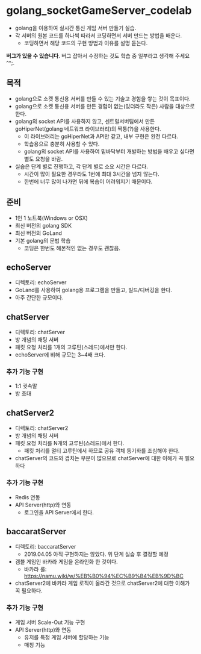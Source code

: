 # golang_socketGameServer_codelab
- golang을 이용하여 실시간 통신 게임 서버 만들기 실습.  
- 각 서버의 원본 코드를 하나씩 따라서 코딩하면서 서버 만드는 방법을 배운다.
    - 코딩하면서 해당 코드의 구현 방법과 이유를 설명 듣는다.
  
**버그가 있을 수 있습니다**. 버그 잡아서 수정하는 것도 학습 중 일부라고 생각해 주세요^^;.  
  
  
## 목적 
- golang으로 소켓 통신용 서버를 만들 수 있는 기술고 경험을 쌓는 것이 목표이다.
- golang으로 소켓 통신용 서버를 만든 경험이 없는(있더라도 작은) 사람을 대상으로 한다.  
- golang의 socket API를 사용하지 않고, 센트럴서버팀에서 만든 goHiperNet(golang 네트워크 라이브러리)의 짝퉁(?)을 사용한다.
    - 이 라이브러리는 goHiperNet과 API만 같고, 내부 구현은 완전 다르다. 
	- 학습용으로 충분히 사용할 수 있다.
	- golang의 socket API를 사용하여 밑바닥부터 개발하는 방법을 배우고 싶다면 별도 요청을 바람.
- 실습은 단계 별로 진행하고, 각 단계 별로 소요 시간은 다르다.
    - 시간이 많이 필요한 경우라도 1번에 최대 3시간을 넘지 않는다.
	- 한번에 너무 많이 나가면 뒤에 복습이 어려워지기 때문이다.
   
   
## 준비
- 1인 1 노트북(Windows or OSX)
- 최신 버전의 golang SDK
- 최신 버전의 GoLand  
- 기본 golang의 문법 학습
    - 코딩은 한번도 해본적인 없는 경우도 괜찮음.  
     
  	 
## echoServer
- 디렉토리: echoServer
- GoLand를 사용하여 golang용 프로그램을 만들고, 빌드/디버깅을 한다.
- 아주 간단한 규모이다.
  
  
## chatServer
- 디렉토리: chatServer
- 방 개념의 채팅 서버
- 패킷 요청 처리를 1개의 고루틴(스레드)에서만 한다.
- echoServer에 비해 규모는 3~4배 크다.
  
### 추가 기능 구현
- 1:1 귓속말
- 방 초대
    
  
## chatServer2
- 디렉토리: chatServer2
- 방 개념의 채팅 서버
- 패킷 요청 처리를 N개의 고루틴(스레드)에서 한다.
    - 패킷 처리를 멀티 고루틴에서 하므로 공유 객체 동기화를 조심해야 한다.
- chatServer의 코드와 겹치는 부분이 많으므로 chatServer에 대한 이해가 꼭 필요하다
    
### 추가 기능 구현
- Redis 연동
- API Server(http)와 연동  
    - 로그인을 API Server에서 한다.  
    
	
## baccaratServer 
- 디렉토리: baccaratServer
    - 2019.04.05 아직 구현하지는 않았다. 위 단계 실습 후 결정할 예정
- 겜블 게임인 바카라 게임을 온라인화 한 것이다.
    - 바카라 룰: https://namu.wiki/w/%EB%B0%94%EC%B9%B4%EB%9D%BC
- chatServer2에 바카라 게임 로직이 올라간 것으로 chatServer2에 대한 이해가 꼭 필요하다.
  
### 추가 기능 구현
- 게임 서버 Scale-Out 기능 구현
-  API Server(http)와 연동  
    - 유저를 특정 게임 서버에 할당하는 기능
    - 매칭 기능	